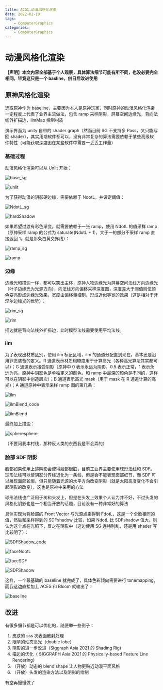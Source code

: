 ```yaml
---
title: ACG1:动漫风格化渲染
date: 2022-02-10
tags:
    - ComputerGraphics
categories:
    - ComputerGraphics
---
```


# 动漫风格化渲染

**【声明】本文内容全部基于个人观察，具体算法细节可能有所不同，也没必要完全相同，毕竟这只是一个 basline，供日后改进使用**

## 原神风格化渲染

选取原神作为 baseline，主要因为本人是原神玩家，同时原神的动漫风格化渲染一定程度上代表了业界主流做法，包含 ramp 采样阴影，屏幕空间边缘光，背向法线外扩描边，ilmMap 控制材质

演示界面为 unity 自带的 shader graph（然而目前 SG 不支持多 Pass，又只能写回 shader），其实用啥软件都可以，没有非常复杂的算法需要依赖于某些高级软件特性（可能获取深度图在某些软件中需要一丢丢工作量）

### 基础过程

动漫风格化渲染可以从 Unlit 开始：

![base_sg](/img/base_sg.png)

![unlit](/img/unlit.png)

为了获得动漫的阴影硬边缘，需要依赖于 NdotL，并设定阈值：

![NdotL_sg](/img/NdotL_sg.png)

![hardShadow](/img/hardShadow.png)

如果希望过渡有彩色渐变，就需要依赖于一张 ramp，使用 NdotL 的值采样 ramp（原神采样 ramp 的公式为 saturate(NdotL + 1)，大于一的部分不采样 ramp 直接返回 1，就是那条白黄交界线）：

![ramp_sg](/img/ramp_sg.png)

![ramp](/img/ramp.png)

### 边缘

边缘光和描边一样，都可以突出主体，原神人物边缘光为屏幕空间法线方向边缘光（叶子边缘光为光源方向），向法线方向偏移采样深度图，深度差大于阈值则使颜色变亮形成边缘光效果，宽度由偏移量控制，形成近似等宽的效果（这是相对于菲涅尔边缘光的优势）：

![rim_sg](/img/rim_sg.png)

![rim](/img/rim.png)

描边就是背向法线外扩描边，此时模型法线需要使用平均法线。

### ilm

为了表现出材质区别，使用 ilm 标记区域，ilm 的通道分配直到现在，基本还是沿用罪恶装备的定义。R 通道表示材质粗糙度用于计算高光（各种高光算法其实都可以）；G 通道表示接受阴影（原神中 0 表示永远为阴影，0.5 表示正常，1 表示永远为亮，原神中阴影色是单独定义的颜色，和 ramp 中最深的颜色是不同的，这样可以在阴影中创造层次）；B 通道表示高光 mask（用于 mask 在 R 通道计算的高光）；A 通道原神中表示采样 ramp 图的第几条：

![ilm](/img/ilm.png)

![ilmBlend_code](/img/ilmBlend_code.png)

![ilmBlend](/img/ilmBlend.png)

最终加上描边：

![sphere](https://i.imgur.com/xCl4uy6.png)sphere

（不要问我本村线，那种反人类的东西我是不会弄的）

### 脸部 SDF 阴影

脸部如果使用上述阴影会使得脸部很脏，目前工业界主要使用球形法线和 SDF。球形法线可以使阴影分界线退化为一条线，但是会不能表现面部细节，而 SDF 可以展现面部轮廓，但只能随着光源的水平方向改变阴影（就是太阳高度变化不会引起阴影的改变），这也是原神中采用的方法

球形法线也广泛用于树和头发上，但是在头发上效果个人认为并不好，不过头发的风格化阴影也是一个相当开放的话题，目前没有一种非常好的算法

具体实现为将脸部的 Front Vector 与光源点乘得到 FdotL，这是一个全脸相同的值，然后和采样得到的 SDFshadow 比较，如果 NdotL 比 SDFshadow 值大，则认为这个点在光照下，反之在阴影中（这边使用 SG 连特别乱，还是用 shader 写比较明了）：

![SDFShadow_code](/img/SDFShadow_code.png)

![faceNdotL](/img/faceNdotL.png)

![faceSDF](/img/faceSDF.png)

![SDFShadow](/img/SDFShadow.png)

这样，一个最基础的 baseline 就完成了，具体色彩倾向需要进行 tonemapping，而我这边直接加上 ACES 和 Bloom 就输出了：

![baseline](/img/baseline.png)

## 改进

有很多细节都是可以优化的，随便举一些例子：

1. 皮肤的 sss 次表面散射处理
2. 眼睛的动态高光（double lobe）
3. 阴影的进一步改进（Siggraph Asia 2021 的 Shading Rig)
4. 描边的优化（ SIGGRAPH Asia 2021 的 Physically-based Feature Line Rendering）
5. （开放）动态的 blend shape 让人物更贴近动漫平面风格
6. （开放）头发的渲染方法以及阴影的绘制

有空再慢慢做了
